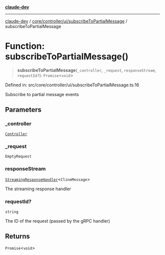 [**claude-dev**](../../../../../README.md)

***

[claude-dev](../../../../../README.md) / [core/controller/ui/subscribeToPartialMessage](../README.md) / subscribeToPartialMessage

# Function: subscribeToPartialMessage()

> **subscribeToPartialMessage**(`_controller`, `_request`, `responseStream`, `requestId?`): `Promise`\<`void`\>

Defined in: src/core/controller/ui/subscribeToPartialMessage.ts:16

Subscribe to partial message events

## Parameters

### \_controller

[`Controller`](../../../classes/Controller.md)

### \_request

`EmptyRequest`

### responseStream

[`StreamingResponseHandler`](../../../grpc-handler/type-aliases/StreamingResponseHandler.md)\<`ClineMessage`\>

The streaming response handler

### requestId?

`string`

The ID of the request (passed by the gRPC handler)

## Returns

`Promise`\<`void`\>
